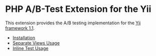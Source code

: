 PHP A/B-Test Extension for the Yii
==================================

This extension provides the A/B testing implementation for the [Yii framework 1.1](http://www.yiiframework.com).

* [Installation](installation.md)
* [Separate Views Usage](separate-views-usage.md)
* [Inline Test Usage](inline-usage.md)
